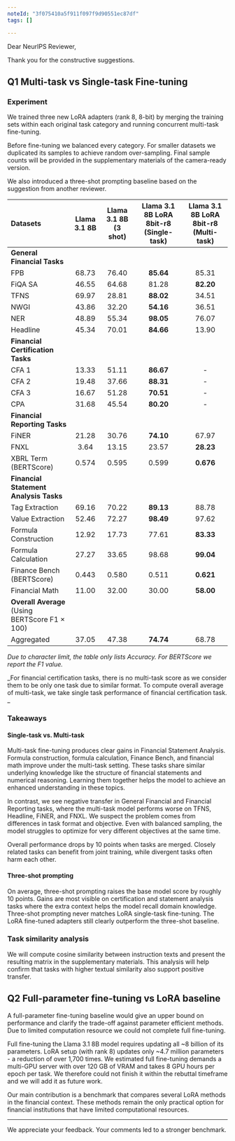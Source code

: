 ```yaml
---
noteId: "3f075410a5f911f097f9d90551ec87df"
tags: []

---
```


Dear NeurIPS Reviewer,

Thank you for the constructive suggestions.

## Q1 Multi-task vs Single-task Fine-tuning

### Experiment

We trained three new LoRA adapters (rank 8, 8-bit) by merging the training sets within each original task category and
running concurrent multi-task fine-tuning.

Before fine-tuning we balanced every category. For smaller datasets we duplicated its samples to achieve random
over-sampling. Final sample counts will be provided in the supplementary materials of the camera-ready version.

We also introduced a three-shot prompting baseline based on the suggestion from another reviewer.

| **Datasets**                                   | Llama 3.1 8B | **Llama 3.1 8B (3 shot)** | Llama 3.1 8B LoRA 8bit-r8 (Single-task) | **Llama 3.1 8B LoRA 8bit-r8 (Multi-task)** |
|:-----------------------------------------------|:------------:|:-------------------------:|:---------------------------------------:|:------------------------------------------:|
| **General Financial Tasks**                    |              |                           |                                         |                                            |
| FPB                                            |    68.73     |           76.40           |                **85.64**                |                   85.31                    |
| FiQA SA                                        |    46.55     |           64.68           |                  81.28                  |                 **82.20**                  |
| TFNS                                           |    69.97     |           28.81           |                **88.02**                |                   34.51                    |
| NWGI                                           |    43.86     |           32.20           |                **54.16**                |                   36.51                    |
| NER                                            |    48.89     |           55.34           |                **98.05**                |                   76.07                    |
| Headline                                       |    45.34     |           70.01           |                **84.66**                |                   13.90                    |
| **Financial Certification Tasks**              |              |                           |                                         |                                            |
| CFA 1                                          |    13.33     |           51.11           |                **86.67**                |                     -                      |
| CFA 2                                          |    19.48     |           37.66           |                **88.31**                |                     -                      |
| CFA 3                                          |    16.67     |           51.28           |                **70.51**                |                     -                      |
| CPA                                            |    31.68     |           45.54           |                **80.20**                |                     -                      |
| **Financial Reporting Tasks**                  |              |                           |                                         |                                            |
| FiNER                                          |    21.28     |           30.76           |                **74.10**                |                   67.97                    |
| FNXL                                           |     3.64     |           13.15           |                  23.57                  |                 **28.23**                  |
| XBRL Term (BERTScore)                          |    0.574     |           0.595           |                  0.599                  |                 **0.676**                  |
| **Financial Statement Analysis Tasks**         |              |                           |                                         |                                            |
| Tag Extraction                                 |    69.16     |           70.22           |                **89.13**                |                   88.78                    |
| Value Extraction                               |    52.46     |           72.27           |                **98.49**                |                   97.62                    |
| Formula Construction                           |    12.92     |           17.73           |                  77.61                  |                 **83.33**                  |
| Formula Calculation                            |    27.27     |           33.65           |                  98.68                  |                 **99.04**                  |
| Finance Bench (BERTScore)                      |    0.443     |           0.580           |                  0.511                  |                 **0.621**                  |
| Financial Math                                 |    11.00     |           32.00           |                  30.00                  |                 **58.00**                  |
| **Overall Average** (Using BERTScore F1 × 100) |              |                           |                                         |                                            |
| Aggregated                                     |    37.05     |           47.38           |                **74.74**                |                   68.78                    |

*Due to character limit, the table only lists Accuracy. For BERTScore we report the F1 value.*

_For financial certification tasks, there is no multi-task score as we consider them to be only one task due to similar
format. To compute overall average of multi-task, we take single task performance of financial certification task. _


### Takeaways

#### Single-task vs. Multi-task

Multi-task fine-tuning produces clear gains in Financial Statement Analysis. Formula construction, formula
calculation, Finance Bench, and financial math improve under the multi-task setting. These tasks share similar
underlying knowledge like the structure of financial statements and numerical reasoning. Learning them together
helps the model to achieve an enhanced understanding in these topics.

In contrast, we see negative transfer in General Financial and Financial Reporting tasks, where the multi-task model
performs worse on TFNS, Headline, FiNER, and FNXL. We suspect the problem comes from differences in task format and
objective. Even with balanced sampling, the model struggles to optimize for very different objectives at the same time.

Overall performance drops by 10 points when tasks are merged. Closely related tasks can benefit from joint training,
while
divergent tasks often harm each other.

#### Three-shot prompting

On average, three-shot prompting raises the base model score by roughly 10 points. Gains are most visible
on certification and statement analysis tasks where the extra context helps the model recall domain knowledge.
Three-shot prompting never matches LoRA single-task fine-tuning. The LoRA fine-tuned adapters still clearly outperform
the three-shot baseline.

### Task similarity analysis

We will compute cosine similarity between instruction texts and present the resulting matrix in the
supplementary materials. This analysis will help confirm that tasks with higher textual similarity also support positive
transfer.

## Q2 Full-parameter fine-tuning vs LoRA baseline

A full-parameter fine-tuning baseline would give an upper bound on performance and clarify the trade-off against
parameter efficient methods. Due to limited computation resource we could not complete full fine-tuning.

Full fine-tuning the Llama 3.1 8B model requires updating all ~8 billion of its parameters. LoRA
setup (with rank 8) updates only ~4.7 million parameters - a reduction of over 1,700 times. We estimated full
fine-tuning demands a multi-GPU server with over 120 GB of VRAM and takes 8 GPU hours per epoch per task. We therefore
could not finish it within the rebuttal timeframe and we will add it as future work.

Our main contribution is a benchmark that compares several LoRA methods in the financial context. These methods remain
the only practical option for financial institutions that have limited computational resources.

---

We appreciate your feedback. Your comments led to a stronger benchmark.